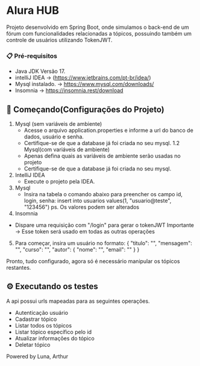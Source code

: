 # Alura HUB

Projeto desenvolvido em Spring Boot, onde simulamos o back-end de um fórum com funcionalidades relacionadas a tópicos, possuindo também um controle de usuários utilizando TokenJWT.

### 📋 Pré-requisitos

- Java JDK Versão 17.
- intelliJ IDEA -> (https://www.jetbrains.com/pt-br/idea/)
- Mysql instalado. -> https://www.mysql.com/downloads/
- Insomnia -> https://insomnia.rest/download

## 🚀 Começando(Configurações do Projeto)
1. Mysql (sem variáveis de ambiente)
   - Acesse o arquivo application.properties e informe a url do banco de dados, usuário e senha.
   - Certifique-se de que a database já foi criada no seu mysql.
1.2 Mysql(com variáveis de ambiente)
   - Apenas defina quais as variáveis de ambiente serão usadas no projeto
   - Certifique-se de que a database já foi criada no seu mysql.
2. IntelliJ IDEA
   - Execute o projeto pela IDEA.
3. Mysql
   - Insira na tabela o comando abaixo para preencher os campo id, login, senha:
     insert into usuarios values(1, "usuario@teste", "123456")
     ps. Os valores podem ser alterados
4. Insomnia
 - Dispare uma requisição com "/login" para gerar o tokenJWT
 Importante -> Esse token será usado em todas as outras operações
5. Para começar, insira um usuário no formato:
   {
  "titulo": "",
  "mensagem": "",
  "curso": "",
  "autor": {
    "nome": "",
    "email": ""
  }
}

Pronto, tudo configurado, agora só é necessário manipular os tópicos restantes.

## ⚙️ Executando os testes

A api possui urls mapeadas para as seguintes operações.
- Autenticação usuário
- Cadastrar tópico
- Listar todos os tópicos
- Listar tópico específico pelo id
- Atualizar informações do tópico
- Deletar tópico

Powered by Luna, Arthur
